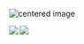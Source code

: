 <p class="aligncenter">
    <img src="https://github-readme-stats.vercel.app/api?username=ne3lakolkar&show_icons=true&theme=great-gatsby&count_private=true" alt="centered image" />
</p>

<a href="https://github.com/ne3lakolkar/oneFootball">
  <img align="left" src="https://github-readme-stats.vercel.app/api/pin/?username=ne3lakolkar&repo=oneFootball&theme=great-gatsby" />
</a>

<a href="https://github.com/ne3lakolkar/oneFootball">
  <img align="left" src="https://github-readme-stats.vercel.app/api/pin/?username=ne3lakolkar&repo=BricManiac&theme=great-gatsby" />
</a>

